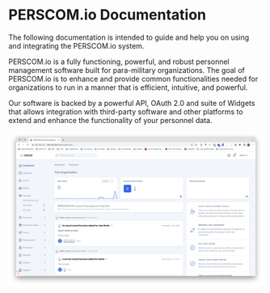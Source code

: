 # PERSCOM.io Documentation

The following documentation is intended to guide and help you on using and integrating the PERSCOM.io system.

PERSCOM.io is a fully functioning, powerful, and robust personnel management software built for para-military organizations. The goal of
PERSCOM.io is to enhance and provide common functionalities needed for organizations to run in a manner that is efficient, intuitive, and
powerful.

Our software is backed by a powerful API, OAuth 2.0 and suite of Widgets that allows integration with third-party software and other
platforms to extend and enhance the functionality of your personnel data.

![Dashboard Preview](https://raw.githubusercontent.com/DeschutesDesignGroupLLC/perscom-docs/master/resources/dashboard-preview.png)
